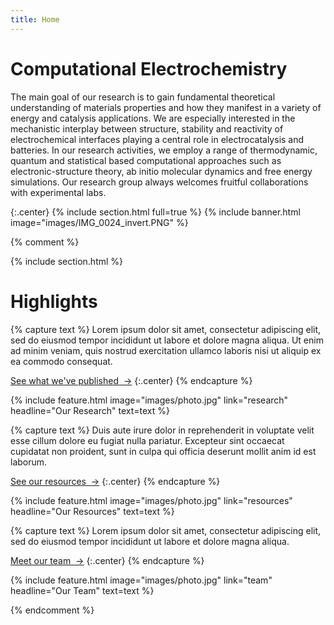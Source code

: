 ```yaml
---
title: Home
---
```


# Computational Electrochemistry

The main goal of our research is to gain fundamental theoretical understanding of materials properties and how they manifest in a variety of energy and catalysis applications. We are especially interested in the mechanistic interplay between structure, stability and reactivity of electrochemical interfaces playing a central role in electrocatalysis and batteries. In our research activities, we employ a range of thermodynamic, quantum and statistical based computational approaches such as electronic-structure theory, ab initio molecular dynamics and free energy simulations. Our research group always welcomes fruitful collaborations with experimental labs.

{:.center}
{% include section.html full=true %}
{% include banner.html image="images/IMG_0024_invert.PNG" %}

{% comment %}

{% include section.html %}

# Highlights

{% capture text %}
Lorem ipsum dolor sit amet, consectetur adipiscing elit, sed do eiusmod tempor incididunt ut labore et dolore magna aliqua.
Ut enim ad minim veniam, quis nostrud exercitation ullamco laboris nisi ut aliquip ex ea commodo consequat.

[See what we've published &nbsp;→](research)
{:.center}
{% endcapture %}

{%
  include feature.html
  image="images/photo.jpg"
  link="research"
  headline="Our Research"
  text=text
%}

{% capture text %}
Duis aute irure dolor in reprehenderit in voluptate velit esse cillum dolore eu fugiat nulla pariatur.
Excepteur sint occaecat cupidatat non proident, sunt in culpa qui officia deserunt mollit anim id est laborum.

[See our resources &nbsp;→](resources)
{:.center}
{% endcapture %}

{%
  include feature.html
  image="images/photo.jpg"
  link="resources"
  headline="Our Resources"
  text=text
%}

{% capture text %}
Lorem ipsum dolor sit amet, consectetur adipiscing elit, sed do eiusmod tempor incididunt ut labore et dolore magna aliqua.

[Meet our team &nbsp;→](team)
{:.center}
{% endcapture %}

{%
  include feature.html
  image="images/photo.jpg"
  link="team"
  headline="Our Team"
  text=text
%}

{% endcomment %}
